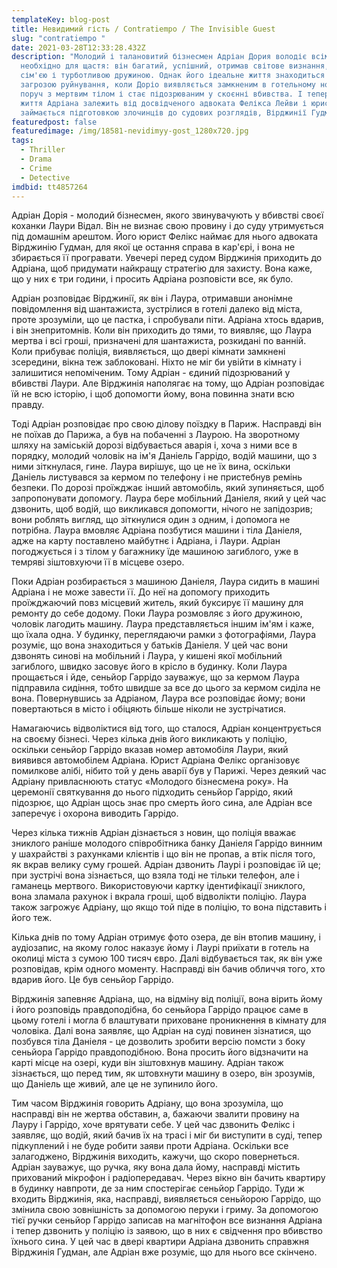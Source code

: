 ```yaml
---
templateKey: blog-post
title: Невидимий гість / Contratiempo / The Invisible Guest
slug: "contratiempo "
date: 2021-03-28T12:33:28.432Z
description: "Молодий і талановитий бізнесмен Адріан Дория володіє всім, що
  необхідно для щастя: він багатий, успішний, отримав світове визнання, любимо
  сім'єю і турботливою дружиною. Однак його ідеальне життя знаходиться під
  загрозою руйнування, коли Доріо виявляється замкненим в готельному номері
  поруч з мертвим тілом і стає підозрюваним у скоєнні вбивства. І тепер майбутнє
  життя Адріана залежить від досвідченого адвоката Фелікса Лейви і юриста, що
  займається підготовкою злочинців до судових розглядів, Вірджинії Гудман ..."
featuredpost: false
featuredimage: /img/18581-nevidimyy-gost_1280x720.jpg
tags:
  - Thriller
  - Drama
  - Crime
  - Detective
imdbid: tt4857264
---
```

Адріан Дорія - молодий бізнесмен, якого звинувачують у вбивстві своєї коханки Лаури Відал. Він не визнає свою провину і до суду утримується під домашнім арештом. Його юрист Фелікс наймає для нього адвоката Вірджинію Гудман, для якої це остання справа в кар'єрі, і вона не збирається її програвати. Увечері перед судом Вірджинія приходить до Адріана, щоб придумати найкращу стратегію для захисту. Вона каже, що у них є три години, і просить Адріана розповісти все, як було.

Адріан розповідає Вірджинії, як він і Лаура, отримавши анонімне повідомлення від шантажиста, зустрілися в готелі далеко від міста, проте зрозуміли, що це пастка, і спробували піти. Адріана хтось вдарив, і він знепритомнів. Коли він приходить до тями, то виявляє, що Лаура мертва і всі гроші, призначені для шантажиста, розкидані по ванній. Коли прибуває поліція, виявляється, що двері кімнати замкнені зсередини, вікна теж заблоковані. Ніхто не міг би увійти в кімнату і залишитися непоміченим. Тому Адріан - єдиний підозрюваний у вбивстві Лаури. Але Вірджинія наполягає на тому, що Адріан розповідає їй не всю історію, і щоб допомогти йому, вона повинна знати всю правду.

Тоді Адріан розповідає про свою ділову поїздку в Париж. Насправді він не поїхав до Парижа, а був на побаченні з Лаурою. На зворотному шляху на заміській дорозі відбувається аварія і, хоча з ними все в порядку, молодий чоловік на ім'я Даніель Гаррідо, водій машини, що з ними зіткнулася, гине. Лаура вирішує, що це не їх вина, оскільки Даніель листувався за кермом по телефону і не пристебнув ремінь безпеки. По дорозі проїжджає інший автомобіль, який зупиняється, щоб запропонувати допомогу. Лаура бере мобільний Даніеля, який у цей час дзвонить, щоб водій, що викликався допомогти, нічого не запідозрив; вони роблять вигляд, що зіткнулися один з одним, і допомога не потрібна. Лаура вмовляє Адріана позбутися машини і тіла Даніеля, адже на карту поставлено майбутнє і Адріана, і Лаури. Адріан погоджується і з тілом у багажнику їде машиною загиблого, уже в темряві зіштовхуючи її в місцеве озеро.

Поки Адріан розбирається з машиною Даніеля, Лаура сидить в машині Адріана і не може завести її. До неї на допомогу приходить проїжджаючий повз місцевий житель, який буксирує її машину для ремонту до себе додому. Поки Лаура розмовляє з його дружиною, чоловік лагодить машину. Лаура представляється іншим ім'ям і каже, що їхала одна. У будинку, переглядаючи рамки з фотографіями, Лаура розуміє, що вона знаходиться у батьків Даніеля. У цей час вони дзвонять синові на мобільний і Лаура, у кишені якої мобільний загиблого, швидко засовує його в крісло в будинку. Коли Лаура прощається і йде, сеньйор Гаррідо зауважує, що за кермом Лаура підправила сидіння, тобто швидше за все до цього за кермом сиділа не вона. Повернувшись за Адріаном, Лаура все розповідає йому; вони повертаються в місто і обіцяють більше ніколи не зустрічатися.

Намагаючись відволіктися від того, що сталося, Адріан концентрується на своєму бізнесі. Через кілька днів його викликають у поліцію, оскільки сеньйор Гаррідо вказав номер автомобіля Лаури, який виявився автомобілем Адріана. Юрист Адріана Фелікс організовує помилкове алібі, нібито той у день аварії був у Парижі. Через деякий час Адріану привласнюють статус «Молодого бізнесмена року». На церемонії святкування до нього підходить сеньйор Гаррідо, який підозрює, що Адріан щось знає про смерть його сина, але Адріан все заперечує і охорона виводить Гаррідо.

Через кілька тижнів Адріан дізнається з новин, що поліція вважає зниклого раніше молодого співробітника банку Даніеля Гаррідо винним у шахрайстві з рахунками клієнтів і що він не пропав, а втік після того, як вкрав велику суму грошей. Адріан дзвонить Лаурі і розповідає їй це; при зустрічі вона зізнається, що взяла тоді не тільки телефон, але і гаманець мертвого. Використовуючи картку ідентифікації зниклого, вона зламала рахунок і вкрала гроші, щоб відволікти поліцію. Лаура також загрожує Адріану, що якщо той піде в поліцію, то вона підставить і його теж.

Кілька днів по тому Адріан отримує фото озера, де він втопив машину, і аудіозапис, на якому голос наказує йому і Лаурі приїхати в готель на околиці міста з сумою 100 тисяч євро. Далі відбувається так, як він уже розповідав, крім одного моменту. Насправді він бачив обличчя того, хто вдарив його. Це був сеньйор Гаррідо.

Вірджинія запевняє Адріана, що, на відміну від поліції, вона вірить йому і його розповідь правдоподібна, бо сеньйора Гаррідо працює саме в цьому готелі і могла б влаштувати приховане проникнення в кімнату для чоловіка. Далі вона заявляє, що Адріан на суді повинен зізнатися, що позбувся тіла Даніеля - це дозволить зробити версію помсти з боку сеньйора Гаррідо правдоподібною. Вона просить його відзначити на карті місце на озері, куди він зіштовхнув машину. Адріан також зізнається, що перед тим, як штовхнути машину в озеро, він зрозумів, що Даніель ще живий, але це не зупинило його.

Тим часом Вірджинія говорить Адріану, що вона зрозуміла, що насправді він не жертва обставин, а, бажаючи звалити провину на Лауру і Гаррідо, хоче врятувати себе. У цей час дзвонить Фелікс і заявляє, що водій, який бачив їх на трасі і міг би виступити в суді, тепер підкуплений і не буде робити заяви проти Адріана. Оскільки все залагоджено, Вірджинія виходить, кажучи, що скоро повернеться. Адріан зауважує, що ручка, яку вона дала йому, насправді містить прихований мікрофон і радіопередавач. Через вікно він бачить квартиру в будинку навпроти, де за ним спостерігає сеньйор Гаррідо. Туди ж входить Вірджинія, яка, насправді, виявляється сеньйорою Гаррідо, що змінила свою зовнішність за допомогою перуки і гриму. За допомогою тієї ручки сеньйор Гаррідо записав на магнітофон все визнання Адріана і тепер дзвонить у поліцію із заявою, що в них є свідчення про вбивство їхнього сина. У цей час в двері квартири Адріана дзвонить справжня Вірджинія Гудман, але Адріан вже розуміє, що для нього все скінчено.